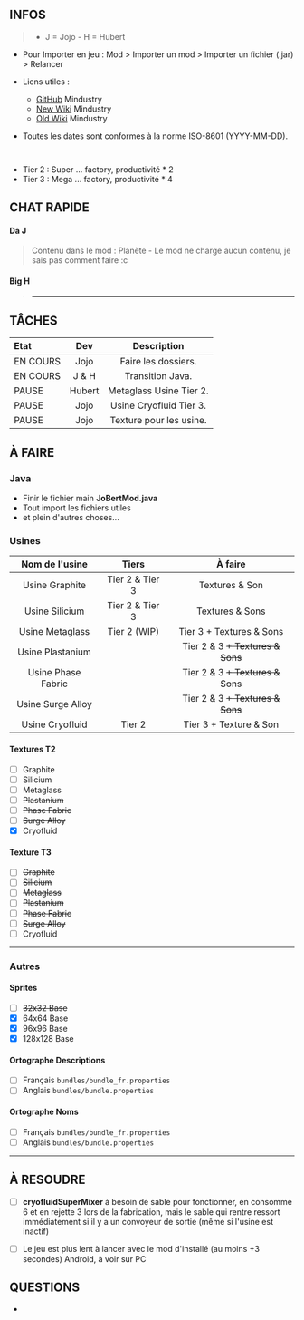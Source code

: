 ## INFOS

> - J = Jojo - H = Hubert


- Pour Importer en jeu : Mod > Importer un mod > Importer un fichier (.jar) > Relancer

- Liens utiles :
  - [GitHub](https://github.com/Anuken/Mindustry) Mindustry
  - [New Wiki](https://mindustrygame.github.io/wiki/) Mindustry
  - [Old Wiki](https://mindustrygame.github.io/docs/index.html) Mindustry

- Toutes les dates sont conformes à la norme ISO-8601 (YYYY-MM-DD).

``` ```
- Tier 2 : Super ... factory, productivité * 2
- Tier 3 : Mega ... factory, productivité * 4


## CHAT RAPIDE

#### Da J
> Contenu dans le mod : Planète - Le mod ne charge aucun contenu, je sais pas comment faire :c

#### Big H
> ***


## TÂCHES 


| Etat| Dev | Description |
|:-|:-:|:-:|
| EN COURS | Jojo | Faire les dossiers. |
| EN COURS| J & H | Transition Java. |
| PAUSE | Hubert | Metaglass Usine Tier 2. |
| PAUSE | Jojo | Usine Cryofluid Tier 3. |
| PAUSE | Jojo | Texture pour les usine. |


## À FAIRE


### Java

- Finir le fichier main **JoBertMod.java**
- Tout import les fichiers utiles
- et plein d'autres choses...

### Usines

| Nom de l'usine | Tiers | À faire |
| :-:| :-:| :-:|
| Usine Graphite | Tier 2 & Tier 3 | Textures & Son |
| Usine Silicium| Tier 2 & Tier 3 | Textures & Sons |
| Usine Metaglass | Tier 2 (WIP) | Tier 3 + Textures & Sons |
| Usine Plastanium |  | Tier 2 & 3 ~~+ Textures & Sons~~ |
| Usine Phase Fabric |  | Tier 2 & 3 ~~+ Textures & Sons~~ |
| Usine Surge Alloy |  | Tier 2 & 3 ~~+ Textures & Sons~~ |
| Usine Cryofluid | Tier 2 | Tier 3 + Texture & Son |

#### Textures T2
  - [ ] Graphite
  - [ ] Silicium 
  - [ ] Metaglass
  - [ ] ~~Plastanium~~
  - [ ] ~~Phase Fabric~~
  - [ ] ~~Surge Alloy~~
  - [X] Cryofluid

#### Texture T3
  - [ ] ~~Graphite~~
  - [ ] ~~Silicium~~
  - [ ] ~~Metaglass~~
  - [ ] ~~Plastanium~~
  - [ ] ~~Phase Fabric~~
  - [ ] ~~Surge Alloy~~
  - [ ] Cryofluid

- - -

### Autres

#### Sprites
  - [ ] ~~32x32 Base~~
  - [X] 64x64 Base
  - [X] 96x96 Base
  - [X] 128x128 Base

#### Ortographe Descriptions
  - [ ] Français `bundles/bundle_fr.properties`
  - [ ] Anglais `bundles/bundle.properties`

#### Ortographe Noms
  - [ ] Français `bundles/bundle_fr.properties`
  - [ ] Anglais `bundles/bundle.properties`

- - -

## À RESOUDRE

- [ ] **cryofluidSuperMixer** à besoin de sable pour fonctionner, en consomme 6 et en rejette 3 lors de la fabrication, mais le sable qui rentre ressort immédiatement si il y a un convoyeur de sortie (même si l'usine est inactif)
  
- [ ] Le jeu est plus lent à lancer avec le mod d'installé (au moins +3 secondes) Android, à voir sur PC



## QUESTIONS

- 
